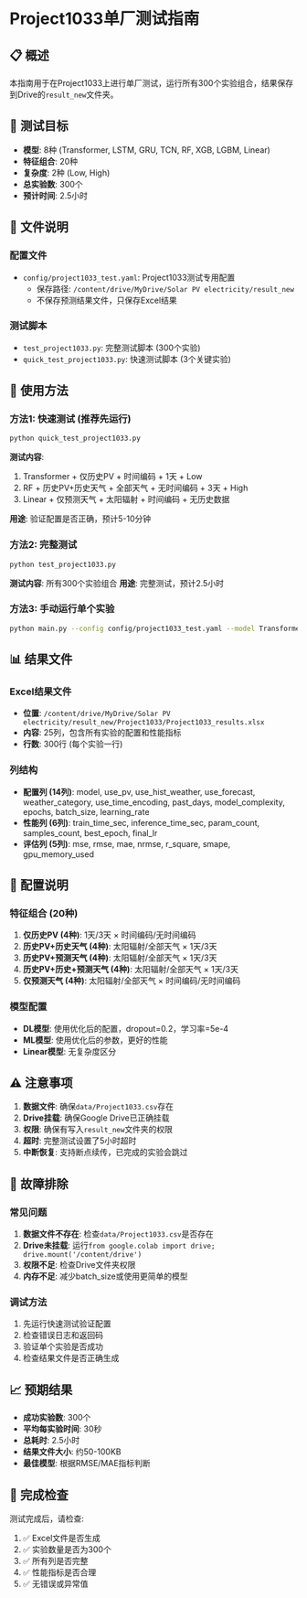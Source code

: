 # Project1033单厂测试指南

## 📋 概述

本指南用于在Project1033上进行单厂测试，运行所有300个实验组合，结果保存到Drive的`result_new`文件夹。

## 🎯 测试目标

- **模型**: 8种 (Transformer, LSTM, GRU, TCN, RF, XGB, LGBM, Linear)
- **特征组合**: 20种
- **复杂度**: 2种 (Low, High)
- **总实验数**: 300个
- **预计时间**: 2.5小时

## 📁 文件说明

### 配置文件
- `config/project1033_test.yaml`: Project1033测试专用配置
  - 保存路径: `/content/drive/MyDrive/Solar PV electricity/result_new`
  - 不保存预测结果文件，只保存Excel结果

### 测试脚本
- `test_project1033.py`: 完整测试脚本 (300个实验)
- `quick_test_project1033.py`: 快速测试脚本 (3个关键实验)

## 🚀 使用方法

### 方法1: 快速测试 (推荐先运行)

```bash
python quick_test_project1033.py
```

**测试内容**:
1. Transformer + 仅历史PV + 时间编码 + 1天 + Low
2. RF + 历史PV+历史天气 + 全部天气 + 无时间编码 + 3天 + High  
3. Linear + 仅预测天气 + 太阳辐射 + 时间编码 + 无历史数据

**用途**: 验证配置是否正确，预计5-10分钟

### 方法2: 完整测试

```bash
python test_project1033.py
```

**测试内容**: 所有300个实验组合
**用途**: 完整测试，预计2.5小时

### 方法3: 手动运行单个实验

```bash
python main.py --config config/project1033_test.yaml --model Transformer --use_pv true --use_hist_weather false --use_forecast false --weather_category irradiance --use_time_encoding true --past_days 1 --model_complexity low --data_path data/Project1033.csv --plant_id Project1033 --save_dir /content/drive/MyDrive/Solar PV electricity/result_new/Project1033
```

## 📊 结果文件

### Excel结果文件
- **位置**: `/content/drive/MyDrive/Solar PV electricity/result_new/Project1033/Project1033_results.xlsx`
- **内容**: 25列，包含所有实验的配置和性能指标
- **行数**: 300行 (每个实验一行)

### 列结构
- **配置列 (14列)**: model, use_pv, use_hist_weather, use_forecast, weather_category, use_time_encoding, past_days, model_complexity, epochs, batch_size, learning_rate
- **性能列 (6列)**: train_time_sec, inference_time_sec, param_count, samples_count, best_epoch, final_lr
- **评估列 (5列)**: mse, rmse, mae, nrmse, r_square, smape, gpu_memory_used

## 🔧 配置说明

### 特征组合 (20种)
1. **仅历史PV (4种)**: 1天/3天 × 时间编码/无时间编码
2. **历史PV+历史天气 (4种)**: 太阳辐射/全部天气 × 1天/3天
3. **历史PV+预测天气 (4种)**: 太阳辐射/全部天气 × 1天/3天
4. **历史PV+历史+预测天气 (4种)**: 太阳辐射/全部天气 × 1天/3天
5. **仅预测天气 (4种)**: 太阳辐射/全部天气 × 时间编码/无时间编码

### 模型配置
- **DL模型**: 使用优化后的配置，dropout=0.2，学习率=5e-4
- **ML模型**: 使用优化后的参数，更好的性能
- **Linear模型**: 无复杂度区分

## ⚠️ 注意事项

1. **数据文件**: 确保`data/Project1033.csv`存在
2. **Drive挂载**: 确保Google Drive已正确挂载
3. **权限**: 确保有写入`result_new`文件夹的权限
4. **超时**: 完整测试设置了5小时超时
5. **中断恢复**: 支持断点续传，已完成的实验会跳过

## 🐛 故障排除

### 常见问题
1. **数据文件不存在**: 检查`data/Project1033.csv`是否存在
2. **Drive未挂载**: 运行`from google.colab import drive; drive.mount('/content/drive')`
3. **权限不足**: 检查Drive文件夹权限
4. **内存不足**: 减少batch_size或使用更简单的模型

### 调试方法
1. 先运行快速测试验证配置
2. 检查错误日志和返回码
3. 验证单个实验是否成功
4. 检查结果文件是否正确生成

## 📈 预期结果

- **成功实验数**: 300个
- **平均每实验时间**: 30秒
- **总耗时**: 2.5小时
- **结果文件大小**: 约50-100KB
- **最佳模型**: 根据RMSE/MAE指标判断

## 🎉 完成检查

测试完成后，请检查:
1. ✅ Excel文件是否生成
2. ✅ 实验数量是否为300个
3. ✅ 所有列是否完整
4. ✅ 性能指标是否合理
5. ✅ 无错误或异常值
